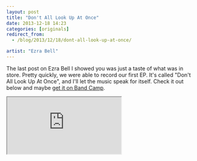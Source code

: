 ```yaml
---
layout: post
title: "Don't All Look Up At Once"
date: 2013-12-18 14:23
categories: [originals]
redirect_from:
  - /blog/2013/12/18/dont-all-look-up-at-once/

artist: "Ezra Bell"
---
```


The last post on Ezra Bell I showed you was just a taste of what was in store. Pretty quickly, we were able to record our first EP. It's called "Don't All Look Up At Once", and I'll let the music speak for itself. Check it out below and maybe [get it on Band Camp](http://ezrabell.bandcamp.com/album/dont-all-look-up-at-once).

<div class="center"><iframe class="bandcamp" src="http://bandcamp.com/EmbeddedPlayer/album=143411060/size=large/bgcol=ffffff/linkcol=333333/transparent=true/" seamless><a href="http://ezrabell.bandcamp.com/album/dont-all-look-up-at-once">Don&#39;t All Look Up At Once by Ezra Bell</a></iframe></div>

